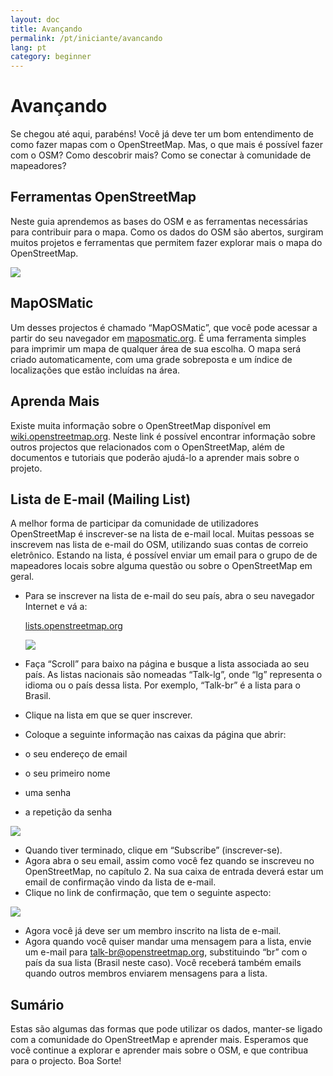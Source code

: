 ```yaml
---
layout: doc
title: Avançando
permalink: /pt/iniciante/avancando
lang: pt
category: beginner
---
```


Avançando
=========

Se chegou até aqui, parabéns! Você já deve ter um bom entendimento
de como fazer mapas com o OpenStreetMap. Mas, o que mais é possível fazer com o
OSM? Como descobrir mais? Como se conectar à comunidade de mapeadores?


Ferramentas OpenStreetMap
-------------------------

Neste guia aprendemos as bases do OSM e as ferramentas necessárias para
contribuir para o mapa. Como os dados do OSM são abertos, surgiram
muitos projetos e ferramentas que permitem fazer explorar mais 
o mapa do OpenStreetMap.

![]({{site.baseurl}}/images/pt_beg_ch8_image01.png)

MapOSMatic
----------

Um desses projectos é chamado “MapOSMatic”, que você pode acessar a partir 
do seu navegador em [maposmatic.org](http://maposmatic.org/). É 
uma ferramenta simples para imprimir um mapa de qualquer área de sua
escolha. O mapa será criado automaticamente, com uma grade sobreposta 
e um índice de localizações que estão incluídas na área.

Aprenda Mais
------------

Existe muita informação sobre o OpenStreetMap disponível em
[wiki.openstreetmap.org](http://wiki.openstreetmap.org). Neste link é 
possível encontrar informação sobre outros projectos que relacionados
com o OpenStreetMap, além de documentos e tutoriais que poderão ajudá-lo a
aprender mais sobre o projeto.

Lista de E-mail (Mailing List)
-------------------------------

A melhor forma de participar da comunidade de utilizadores OpenStreetMap é
inscrever-se na lista de e-mail local. Muitas pessoas se inscrevem
nas lista de e-mail do OSM, utilizando suas contas de correio
eletrônico. Estando na lista, é possível enviar um email para o grupo de
de mapeadores locais sobre alguma questão ou sobre o OpenStreetMap em geral.

-  Para se inscrever na lista de e-mail do seu país, abra o seu
    navegador Internet e vá a:

    [lists.openstreetmap.org](http://lists.openstreetmap.org)

    ![]({{site.baseurl}}/images/pt_beg_ch8_image03.png)

-  Faça “Scroll” para baixo na página e busque a lista associada
    ao seu país. As listas nacionais são nomeadas “Talk-lg”, onde
    “lg” representa o idioma ou o país dessa lista. Por exemplo, 
    “Talk-br” é a lista para o Brasil.
-  Clique na lista em que se quer inscrever.
-  Coloque a seguinte informação nas caixas da página que abrir:

-  o seu endereço de email
-  o seu primeiro nome
-  uma senha
-  a repetição da senha

  ![]({{site.baseurl}}/images/pt_beg_ch8_image02.png)

-  Quando tiver terminado, clique em “Subscribe” (inscrever-se).
-  Agora abra o seu email, assim como você fez quando se inscreveu 
    no OpenStreetMap, no capítulo 2. Na sua caixa de entrada deverá estar
    um email de confirmação vindo da lista de e-mail.
-  Clique no link de confirmação, que tem o seguinte aspecto:

  ![]({{site.baseurl}}/images/pt_beg_ch8_image04.png)

-  Agora você já deve ser um membro inscrito na lista de e-mail.
-  Agora quando você quiser mandar uma mensagem para a lista, envie um e-mail
    para talk-br@openstreetmap.org, substituindo “br” com o país da sua
    lista (Brasil neste caso). Você receberá também emails quando outros
    membros enviarem mensagens para a lista.

Sumário
-------

Estas são algumas das formas que pode utilizar os dados, manter-se ligado 
com a comunidade do OpenStreetMap e aprender mais. Esperamos que você continue a
explorar e aprender mais sobre o OSM, e que contribua para o projecto.
Boa Sorte!
